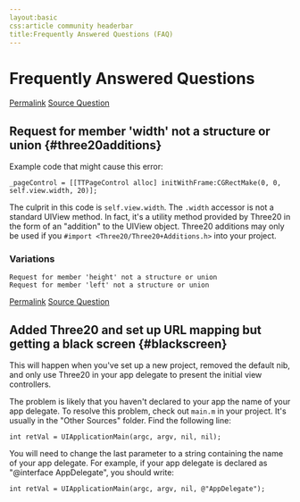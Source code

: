 ```yaml
---
layout:basic
css:article community headerbar
title:Frequently Answered Questions (FAQ)
---
```


<div id="content">

<div class="fixed-width" markdown="1">

Frequently Answered Questions
=============================

<div class="authors">
  <a class="author" href="#three20additions">Permalink</a>
  <a class="author" href="https://groups.google.com/d/msg/three20/rbMr-NywpPU/ISKCzxsfwS8J">Source Question</a>
</div>

Request for member 'width' not a structure or union {#three20additions}
---------------------------------------------------

Example code that might cause this error:

    _pageControl = [[TTPageControl alloc] initWithFrame:CGRectMake(0, 0, self.view.width, 20)];

The culprit in this code is `self.view.width`. The `.width` accessor is not a standard UIView
method. In fact, it's a utility method provided by Three20 in the form of an "addition" to the
UIView object. Three20 additions may only be used if you
`#import <Three20/Three20+Additions.h>` into your project.

### Variations

    Request for member 'height' not a structure or union
    Request for member 'left' not a structure or union

<div class="authors">
  <a class="author" href="#three20setup">Permalink</a>
  <a class="author" href="http://groups.google.com/group/three20/browse_thread/thread/0243e2dcd848c129">Source Question</a>
</div>

Added Three20 and set up URL mapping but getting a black screen {#blackscreen}
--------------------------------------------------------

This will happen when you've set up a new project, removed the default nib, and
only use Three20 in your app delegate to present the initial view controllers.

The problem is likely that you haven't declared to your app the name of your
app delegate. To resolve this problem, check out `main.m` in your project.
It's usually in the "Other Sources" folder. Find the following line:

    int retVal = UIApplicationMain(argc, argv, nil, nil);

You will need to change the last parameter to a string containing the name of
your app delegate. For example, if your app delegate is declared as "@interface
AppDelegate", you should write:

    int retVal = UIApplicationMain(argc, argv, nil, @"AppDelegate");

</div> <!-- .fixed-width -->

</div> <!-- #content -->
